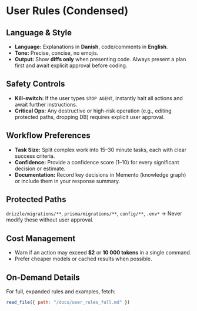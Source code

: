 # User Rules (Condensed)

## Language & Style
- **Language:** Explanations in **Danish**, code/comments in **English**.
- **Tone:** Precise, concise, no emojis.
- **Output:** Show **diffs only** when presenting code.
  Always present a plan first and await explicit approval before coding.

## Safety Controls
- **Kill-switch:** If the user types `STOP AGENT`, instantly halt all actions and await further instructions.
- **Critical Ops:** Any destructive or high-risk operation (e.g., editing protected paths, dropping DB) requires explicit user approval.

## Workflow Preferences
- **Task Size:** Split complex work into 15–30 minute tasks, each with clear success criteria.
- **Confidence:** Provide a confidence score (1–10) for every significant decision or estimate.
- **Documentation:** Record key decisions in Memento (knowledge graph) or include them in your response summary.

## Protected Paths
`drizzle/migrations/**`, `prisma/migrations/**`, `config/**`, `.env*`
→ Never modify these without user approval.

## Cost Management
- Warn if an action may exceed **$2** or **10 000 tokens** in a single command.
- Prefer cheaper models or cached results when possible.

## On-Demand Details
For full, expanded rules and examples, fetch:
```javascript
read_file({ path: "/docs/user_rules_full.md" })
